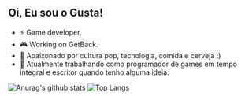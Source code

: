 

<!--
### Hi there 👋
**Gustaviusss/Gustaviusss** is a ✨ _special_ ✨ repository because its `README.md` (this file) appears on your GitHub profile.

Here are some ideas to get you started:
 
- 🔭 I’m currently working on ...
- 🌱 I’m currently learning ...
- 👯 I’m looking to collaborate on ...
- 🤔 I’m looking for help with ...
- 💬 Ask me about ...
- 📫 How to reach me: ...
- 😄 Pronouns: ...
- ⚡ Fun fact: ...
-->
## Oi, Eu sou o Gusta!

- ⚡ Game developer.
- 🎮 Working on GetBack.
- 💬 Apaixonado por cultura pop, tecnologia, comida e cerveja :)
- 🔭 Atualmente trabalhando como programador de games em tempo integral e escritor quando tenho alguma ideia.

![Anurag's github stats](https://github-readme-stats.vercel.app/api?username=Gustaviusss&count_private=true&show_icons=true&theme=dark&line_height=33)
[![Top Langs](https://github-readme-stats.vercel.app/api/top-langs/?username=Gustaviusss&theme=dark&langs_count=4)](https://githubpythonghazra/github-readme-stats)

<!--
### Me localiza aí
[<img align="left" alt="codeSTACKr.com" width="22px" src="https://raw.githubusercontent.com/iconic/open-iconic/master/svg/globe.svg" />][website]
[<img align="left" alt="codeSTACKr | LinkedIn" width="22px" src="https://cdn.jsdelivr.net/npm/simple-icons@v3/icons/linkedin.svg" />][linkedin]
[website]: https://paitadecelta.blogspot.com
[linkedin]: https://www.linkedin.com/in/gustavo-henrique-a42b9b174
-->
